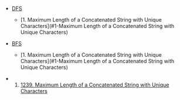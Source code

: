 <!-- GFM-TOC -->
* [DFS](#dfs)
    * [1. Maximum Length of a Concatenated String with Unique Characters](#1-Maximum Length of a Concatenated String with Unique Characters)


* [BFS](#bfs)
    * [1. Maximum Length of a Concatenated String with Unique Characters](#1-Maximum Length of a Concatenated String with Unique Characters)
    
- 1. [1239. Maximum Length of a Concatenated String with Unique Characters](https://leetcode.com/problems/maximum-length-of-a-concatenated-string-with-unique-characters/)
<!-- GFM-TOC -->

